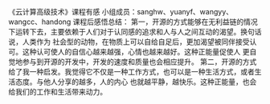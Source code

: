 《云计算高级技术》课程有感
小组成员：sanghw、yuanyf、wangyy、wangcc、handong
课程后感悟总结：
  第一，开源的方式能够在无利益链的情况下运转下去，主要依赖于人们对于认同感的追求和人与人之间互动的渴望。换句话说，人类作为
社会型的动物，在物质上可以自给自足后，更加渴望被同伴接受认可。这种认可使人的自信心越来越强，心情也越来越好。这种正能量促使人
更自觉地参与到开源的开发中，开发的速度和质量也会相应提升。
  第二，开源的方式给了我一种启发。我觉得它不仅是一种工作方式，也可以是一种生活方式，或者生活态度。与他人分享的越多，人的内心
也就越平静，越快乐。这种正能量，也会给我们的工作和生活带来动力。
